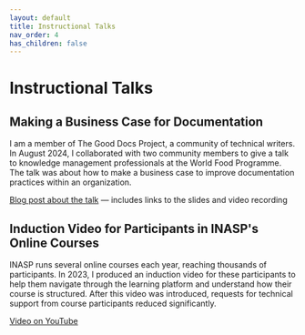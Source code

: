 ```yaml
---
layout: default
title: Instructional Talks
nav_order: 4
has_children: false
---
```


# Instructional Talks

## Making a Business Case for Documentation

I am a member of The Good Docs Project, a community of technical writers. In August 2024, I collaborated with two community members to give a talk to knowledge management professionals at the World Food Programme. The talk was about how to make a business case to improve documentation practices within an organization.

[Blog post about the talk](https://www.thegooddocsproject.dev/blog/talking-good-docs-with-the-world-food-programme) &mdash; includes links to the slides and video recording

##  Induction Video for Participants in INASP's Online Courses

INASP runs several online courses each year, reaching thousands of participants. In 2023, I produced an induction video for these participants to help them navigate through the learning platform and understand how their course is structured. After this video was introduced, requests for technical support from course participants reduced significantly.

[Video on YouTube](https://www.youtube.com/watch?v=0UNrPokjvBs)
